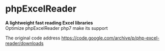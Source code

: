 # phpExcelReader
**A lightweight fast reading Excel libraries**   
Optimize phpExcelReader    php7 make its support    

The original code address https://code.google.com/archive/p/php-excel-reader/downloads
